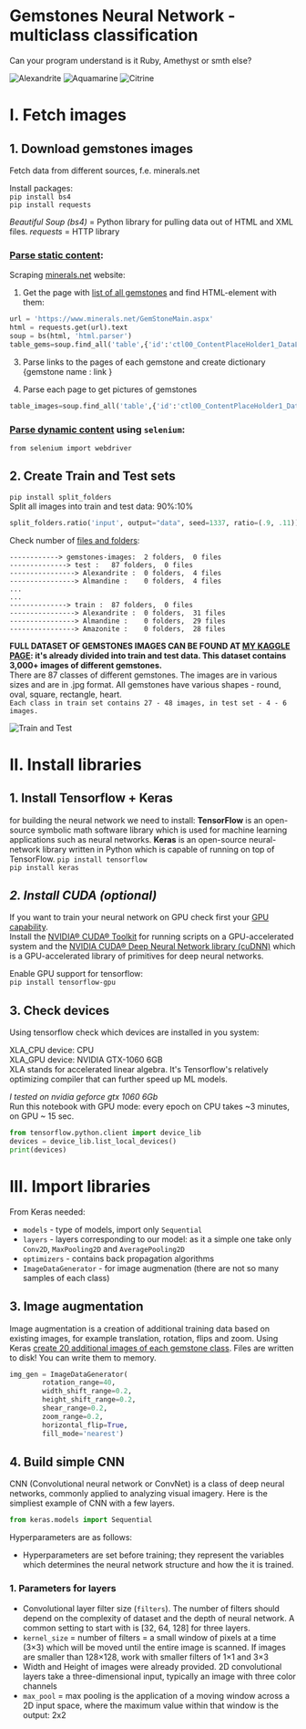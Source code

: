 # Gemstones Neural Network - multiclass classification

Can your program understand is it Ruby, Amethyst or smth else?

![Alexandrite](https://www.minerals.net/thumbnail.aspx?image=GemStoneImages/alexandrite-chrysoberyl-brazil-t.jpg&size=120)
![Aquamarine](https://www.minerals.net/thumbnail.aspx?image=GemStoneImages/Aquamarine_trillion_cut-thb.jpg&size=120)
![Citrine](https://www.minerals.net/thumbnail.aspx?image=GemStoneImages/CITRINE-cushion-thb.jpg&size=120)

# I. Fetch images

## 1. Download gemstones images
Fetch data from different sources, f.e. minerals.net

Install packages:  
`pip install bs4`  
`pip install requests`  

*Beautiful Soup (bs4)* = Python library for pulling data out of HTML and XML files.
*requests* = HTTP library

### [Parse static content](fetch_data.py):
Scraping [minerals.net](https://www.minerals.net) website:
1. Get the page with [list of all gemstones](https://www.minerals.net/GemStoneMain.aspx) and find HTML-element with them:
```python
url = 'https://www.minerals.net/GemStoneMain.aspx'
html = requests.get(url).text
soup = bs(html, 'html.parser')
table_gems=soup.find_all('table',{'id':'ctl00_ContentPlaceHolder1_DataList1'})
```
3. Parse links to the pages of each gemstone and create dictionary {gemstone name : link }

4. Parse each page to get pictures of gemstones
```python
table_images=soup.find_all('table',{'id':'ctl00_ContentPlaceHolder1_DataList1'})
```

### [Parse dynamic content](fetch_data2.py) using `selenium`:

`from selenium import webdriver`


## 2. Create Train and Test sets

`pip install split_folders`   
Split all images into train and test data: 90%:10%
```python
split_folders.ratio('input', output="data", seed=1337, ratio=(.9, .11))
```
Check number of [files and folders](https://github.com/LSIND/intro-to-python3-analysis/tree/master/CountFilesAndFolders):
```Console
------------> gemstones-images:  2 folders,  0 files
--------------> test :   87 folders,  0 files
----------------> Alexandrite :  0 folders,  4 files
----------------> Almandine :    0 folders,  4 files
...
...
--------------> train :  87 folders,  0 files
----------------> Alexandrite :  0 folders,  31 files
----------------> Almandine :    0 folders,  29 files
----------------> Amazonite :    0 folders,  28 files
```

**FULL DATASET OF GEMSTONES IMAGES CAN BE FOUND AT [MY KAGGLE PAGE](https://www.kaggle.com/lsind18/gemstones-images): it's already divided into train and test data. This dataset contains 3,000+ images of different gemstones.**  
There are 87 classes of different gemstones. The images are in various sizes and are in .jpg format. All gemstones have various shapes - round, oval, square, rectangle, heart.  
`Each class in train set contains 27 - 48 images, in test set - 4 - 6 images.`

![Train and Test](https://www.kaggleusercontent.com/kf/23910731/eyJhbGciOiJkaXIiLCJlbmMiOiJBMTI4Q0JDLUhTMjU2In0..kaasYz84ovrb36KJbRNO3g.cSwAx07qbMYzv99o-Fxu71u0mJIEG0LHwhxFNnQfD13XmZ9yyN9a-EYJ3TpWgVOsQtfjxAr1td7nWzsQMqHJAso5wn-lMqAsnxAvtvUpO8zC7cIRXML_Pd729m5bmIPFfWjZFyOAkesNdSmu4kZn5WMPi4Pcgesy0WcUWvpTCbYkNAE9H5nv9Flh3WvbH5i4AHZVOSlFqfCzMVg8tNCPBA.WgdoSzArYqXTgPmP4-9w5g/__results___files/__results___1_1.png)

# II. Install libraries

## 1. Install Tensorflow + Keras
for building the neural network we need to install:
**TensorFlow** is an open-source symbolic math software library which is used for machine learning applications such as neural networks. **Keras** is an open-source neural-network library written in Python which is capable of running on top of TensorFlow. 
`pip install tensorflow`  
`pip install keras`  

## *2. Install CUDA (optional)*
If you want to train your neural network on GPU check first your [GPU capability](https://developer.nvidia.com/cuda-gpus).   
Install the [NVIDIA® CUDA® Toolkit](https://developer.nvidia.com/cuda-toolkit) for running scripts on a GPU-accelerated system and the [NVIDIA CUDA® Deep Neural Network library (cuDNN)](https://developer.nvidia.com/cudnn) which is a GPU-accelerated library of primitives for deep neural networks.  

Enable GPU support for tensorflow:  
`pip install tensorflow-gpu`  

## 3. Check devices
Using tensorflow check which devices are installed in you system:

XLA_CPU device: CPU  
XLA_GPU device: NVIDIA GTX-1060 6GB  
XLA stands for accelerated linear algebra. It's Tensorflow's relatively optimizing compiler that can further speed up ML models.

*I tested on nvidia geforce gtx 1060 6Gb*  
Run this notebook with GPU mode: every epoch on CPU takes ~3 minutes, on GPU ~ 15 sec.

```Python
from tensorflow.python.client import device_lib
devices = device_lib.list_local_devices()
print(devices)
```

# III. Import libraries

From Keras needed:
* `models` - type of models, import only `Sequential` 
* `layers` - layers corresponding to our model: as it a simple one take only `Conv2D`, `MaxPooling2D` and `AveragePooling2D`
* `optimizers` - contains back propagation algorithms
* `ImageDataGenerator` - for image augmenation (there are not so many samples of each class)

## 3. Image augmentation
Image augmentation is a creation of additional training data based on existing images, for example translation, rotation, flips and zoom.
Using Keras [create 20 additional images of each gemstone class](https://github.com/LSIND/Gemstones-Neural-Network/blob/master/3_images_augm.py). Files are written to disk! You can write them to memory.

```python
img_gen = ImageDataGenerator(  
        rotation_range=40,   
        width_shift_range=0.2,   
        height_shift_range=0.2,    
        shear_range=0.2,    
        zoom_range=0.2,    
        horizontal_flip=True,    
        fill_mode='nearest')
```

## 4. Build simple CNN
CNN (Convolutional neural network or ConvNet) is a class of deep neural networks, commonly applied to analyzing visual imagery. Here is the simpliest example of CNN with a few layers.
```python
from keras.models import Sequential
```
Hyperparameters are as follows:
- Hyperparameters are set before training; they represent the variables which determines the neural network structure and how the it is trained.  
  
### 1. Parameters for layers
* Convolutional layer filter size (`filters`). The number of filters should depend on the complexity of dataset and the depth of neural network. A common setting to start with is [32, 64, 128] for three layers.  
* `kernel_size` = number of filters  = a small window of pixels at a time (3×3) which will be moved until the entire image is scanned. If images are smaller than 128×128, work with smaller filters of 1×1 and 3×3
* Width and Height of images were already provided. 2D convolutional layers take a three-dimensional input, typically an image with three color channels
* `max_pool` = max pooling is the application of a moving window across a 2D input space, where the maximum value within that window is the output: 2x2 

